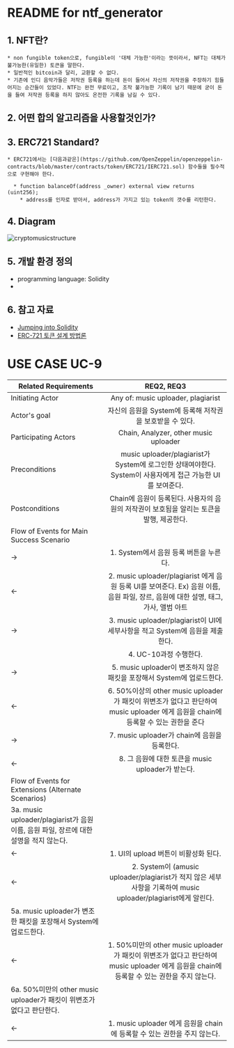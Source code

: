 # README for ntf_generator

## 1. NFT란?
    * non fungible token으로, fungible이 '대체 가능한'이라는 뜻이라서, NFT는 대체가 불가능한(유일한) 토큰을 말한다. 
    * 일반적인 bitcoin과 달리, 교환할 수 없다. 
    * 기존에 인디 음악가들은 저작권 등록을 하는데 돈이 들어서 자신의 저작권을 주장하기 힘들어지는 순간들이 있었다. NTF는 완전 무료이고, 조작 불가능한 기록이 남기 때문에 굳이 돈을 들여 저작권 등록을 하지 않아도 온전한 기록을 남길 수 있다.

## 2. 어떤 합의 알고리즘을 사용할것인가?

## 3. ERC721 Standard?
    * ERC721에서는 [다음과같은](https://github.com/OpenZeppelin/openzeppelin-contracts/blob/master/contracts/token/ERC721/IERC721.sol) 함수들을 필수적으로 구현해야 한다. 

      * function balanceOf(address _owner) external view returns (uint256);
        * address를 인자로 받아서, address가 가지고 있는 token의 갯수를 리턴한다. 

## 4. Diagram
![cryptomusicstructure](https://user-images.githubusercontent.com/80820556/114187056-8b7dae80-9982-11eb-8e56-21e6d21a865d.jpg)

        


## 5. 개발 환경 정의
  * programming language: Solidity
  * 


## 6. 참고 자료
* [Jumping into Solidity](https://anallergytoanalogy.medium.com/jumping-into-solidity-the-erc721-standard-part-1-e25b67fc91f3)
* [ERC-721 토큰 설계 방법론](https://brunch.co.kr/@curg/20)

# USE CASE UC-9

| Related Requirements | REQ2, REQ3 |
|---|:---:|
| Initiating Actor                                                 | Any of: music uploader, plagiarist                                                                                                                                                                                       |
| Actor's goal                                                     | 자신의 음원을 System에 등록해 저작권을 보호받을 수 있다.                                                                                                                                                                                      |
| Participating Actors                                             | Chain, Analyzer, other music uploader                                                                                                                                                                                    |
| Preconditions                                                    | music uploader/plagiarist가 System에 로그인한 상태여야한다.                                        System이 사용자에게 접근 가능한 UI를 보여준다.                                                                                                    |
| Postconditions                                                   | Chain에 음원이 등록된다.                                             사용자의 음원의 저작권이 보호됨을 알리는 토큰을 발행, 제공한다.                                                                                                                        |
| Flow of Events for Main Success Scenario                         |                                                                                                                                                                                                                          |
| →                                                                | 1. System에서 음원 등록 버튼을 누른다.                                                                                                                                                                                               |
| ←                                                                | 2. music uploader/plagiarist 에게 음원 등록 UI를 보여준다.            Ex) 음원 이름, 음원 파일, 장르, 음원에 대한 설명, 태그, 가사, 앨범 아트                                                                                                                |
| →                                                                | 3. music uploader/plagiarist이 UI에 세부사항을 적고 System에 음원을 제출한다.                                                                                                                                                             |
|                                                                  | 4. UC-10과정 수행한다.                                                                                                                                                                                                         |
| →                                                                | 5. music uploader이 변조하지 않은 패킷을 포장해서 System에 업로드한다.                                                                                                                                                                       |
| ←                                                                | 6. 50%이상의 other music uploader가 패킷이 위변조가 없다고 판단하여 music uploader 에게 음원을 chain에 등록할 수 있는 권한을 준다                                                                                                                           |
| →                                                                | 7. music uploader가 chain에 음원을 등록한다.                                                                                                                                                                                      |
| ←                                                                | 8. 그 음원에 대한 토큰을 music uploader가 받는다.                                                                                                                                                                                     |
| Flow of Events for Extensions (Alternate Scenarios)              |                                                                                                                                                                                                                          |
| 3a.  music uploader/plagiarist가 음원 이름, 음원 파일, 장르에 대한 설명을 적지 않는다. |                                                                                                                                                                                                                          |
| ←                                                                | 1. UI의 upload 버튼이 비활성화 된다.                                                                                                                                                                                               |
| ←                                                                | 2. System이 (amusic uploader/plagiarist가 적지 않은 세부사항을 기록하여 music uploader/plagiarist에게 알린다.                                                                                                                                |
| 5a. music uploader가 변조한 패킷을 포장해서 System에 업로드한다.                  |                                                                                                                                                                                                                          |
| ←                                                                | 1. 50%미만의 other music uploader가 패킷이 위변조가 없다고 판단하여 music uploader 에게 음원을 chain에 등록할 수 있는 권한을 주지 않는다.                                                                                                                      |
| 6a. 50%미만의 other music uploader가 패킷이 위변조가 없다고 판단한다.              |                                                                                                                                                                                                                          |
| ←                                                                | 1. music uploader 에게 음원을 chain에 등록할 수 있는 권한을 주지 않는다.                                                                                                                                                                     |
 